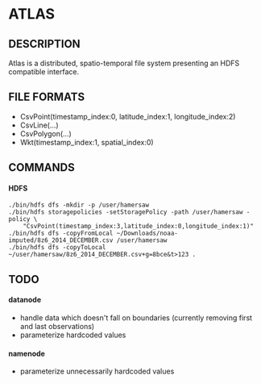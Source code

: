 # ATLAS
## DESCRIPTION
Atlas is a distributed, spatio-temporal file system presenting an HDFS compatible interface.

## FILE FORMATS
- CsvPoint(timestamp_index:0, latitude_index:1, longitude_index:2)
- CsvLine(...)
- CsvPolygon(...)
- Wkt(timestamp_index:1, spatial_index:0)

## COMMANDS
#### HDFS
    ./bin/hdfs dfs -mkdir -p /user/hamersaw
    ./bin/hdfs storagepolicies -setStoragePolicy -path /user/hamersaw -policy \
        "CsvPoint(timestamp_index:3,latitude_index:0,longitude_index:1)"
    ./bin/hdfs dfs -copyFromLocal ~/Downloads/noaa-imputed/8z6_2014_DECEMBER.csv /user/hamersaw
    ./bin/hdfs dfs -copyToLocal ~/user/hamersaw/8z6_2014_DECEMBER.csv+g=8bce&t>123 .

## TODO
#### datanode
- handle data which doesn't fall on boundaries (currently removing first and last observations)
- parameterize hardcoded values
#### namenode
- parameterize unnecessarily hardcoded values
